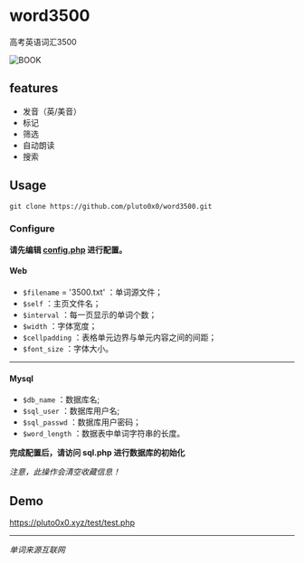 # word3500
高考英语词汇3500

![BOOK](https://i.loli.net/2019/10/23/ry29NoLqEHGTsSZ.png)
## features
+ 发音（英/美音）
+ 标记
+ 筛选
+ 自动朗读
+ 搜索
## Usage
```shell
git clone https://github.com/pluto0x0/word3500.git
```
### Configure
**请先编辑 [config.php]() 进行配置。**
#### Web
+ `$filename` = '3500.txt' ：单词源文件；
+ `$self` ：主页文件名；
+ `$interval` ：每一页显示的单词个数；
+ `$width` ：字体宽度；
+ `$cellpadding` ：表格单元边界与单元内容之间的间距；
+ `$font_size` ：字体大小。
---
#### Mysql
+ `$db_name` ：数据库名;
+ `$sql_user` ：数据库用户名;
+ `$sql_passwd` ：数据库用户密码；
+ `$word_length` ：数据表中单词字符串的长度。

**完成配置后，请访问 sql.php 进行数据库的初始化**

*注意，此操作会清空收藏信息！*

## Demo
https://pluto0x0.xyz/test/test.php

---
*单词来源互联网*
